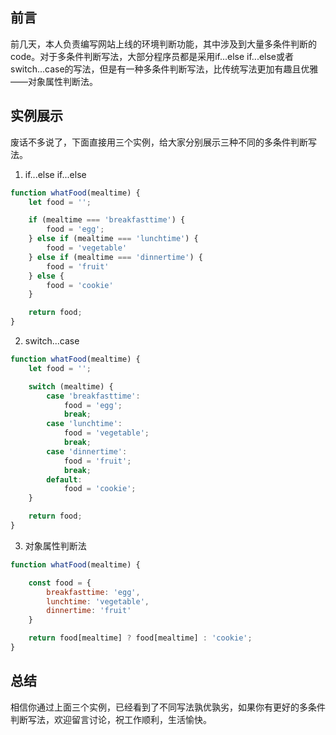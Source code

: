 ## 前言

前几天，本人负责编写网站上线的环境判断功能，其中涉及到大量多条件判断的code。对于多条件判断写法，大部分程序员都是采用if...else if...else或者switch...case的写法，但是有一种多条件判断写法，比传统写法更加有趣且优雅——对象属性判断法。

## 实例展示

废话不多说了，下面直接用三个实例，给大家分别展示三种不同的多条件判断写法。

1. if...else if...else

```js
function whatFood(mealtime) {
    let food = '';

    if (mealtime === 'breakfasttime') {
        food = 'egg';
    } else if (mealtime === 'lunchtime') {
        food = 'vegetable'
    } else if (mealtime === 'dinnertime') {
        food = 'fruit'
    } else {
        food = 'cookie'
    }

    return food;
}

```

2. switch...case

```js
function whatFood(mealtime) {
    let food = '';

    switch (mealtime) {
        case 'breakfasttime':
            food = 'egg';
            break;
        case 'lunchtime':
            food = 'vegetable';
            break;
        case 'dinnertime':
            food = 'fruit';
            break;
        default:
            food = 'cookie';
    }

    return food;
}

```

3. 对象属性判断法

```js
function whatFood(mealtime) {

    const food = {
        breakfasttime: 'egg',
        lunchtime: 'vegetable',
        dinnertime: 'fruit'
    }

    return food[mealtime] ? food[mealtime] : 'cookie';
}

```

## 总结

相信你通过上面三个实例，已经看到了不同写法孰优孰劣，如果你有更好的多条件判断写法，欢迎留言讨论，祝工作顺利，生活愉快。
